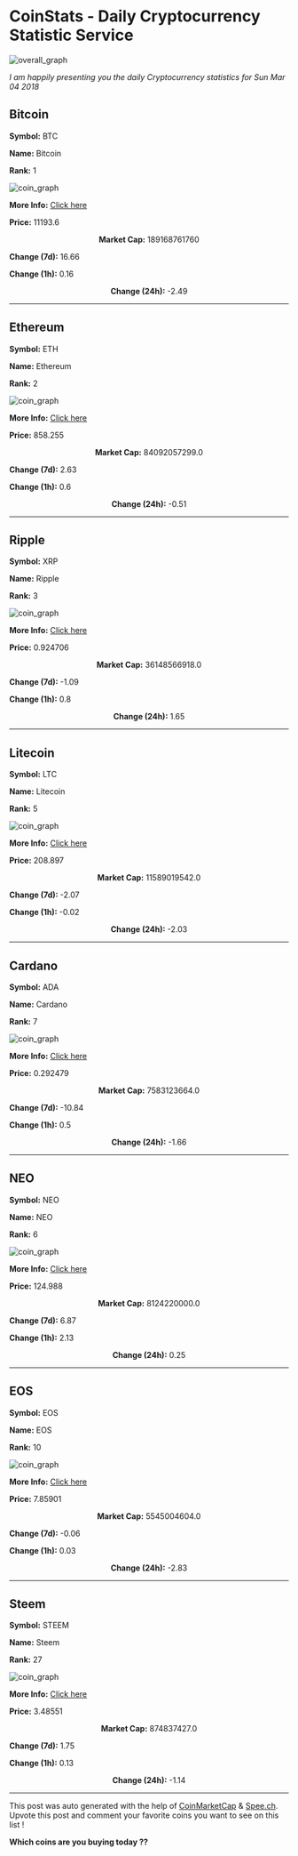 # CoinStats - Daily Cryptocurrency Statistic Service

![overall_graph](https://spee.ch/dc64c31e6a3742b38bf4917b6c8ea30daddde0ad/overall1520179698725.png)

*I am happily presenting you the daily Cryptocurrency statistics for Sun Mar 04 2018*

## Bitcoin

<div class=pull-right>

**Symbol:** BTC
</div>
<div class=pull-left>

**Name:** Bitcoin
</div>
<div>

**Rank:** 1
</div>

![coin_graph](https://spee.ch/1de24a8d080cdb676f1fbacdaffd66fcb872331f/bitcoin1520179698725.png)

<div class=pull-right>

**More Info:** [Click here](https://coinmarketcap.com/currencies/bitcoin)
</div>
<div class=pull-left>

**Price:** 11193.6
</div>
<center>

**Market Cap:** 189168761760
</center>
<div class=pull-right>

**Change (7d):** 16.66
</div>
<div class=pull-left>

**Change (1h):** 0.16
</div>
<center>

**Change (24h):** -2.49
</center>

---
  ## Ethereum

<div class=pull-right>

**Symbol:** ETH
</div>
<div class=pull-left>

**Name:** Ethereum
</div>
<div>

**Rank:** 2
</div>

![coin_graph](https://spee.ch/3a8ba17134280ee303da7465cea29fce500fc599/ethereum1520179698725.png)

<div class=pull-right>

**More Info:** [Click here](https://coinmarketcap.com/currencies/ethereum)
</div>
<div class=pull-left>

**Price:** 858.255
</div>
<center>

**Market Cap:** 84092057299.0
</center>
<div class=pull-right>

**Change (7d):** 2.63
</div>
<div class=pull-left>

**Change (1h):** 0.6
</div>
<center>

**Change (24h):** -0.51
</center>

---
  ## Ripple

<div class=pull-right>

**Symbol:** XRP
</div>
<div class=pull-left>

**Name:** Ripple
</div>
<div>

**Rank:** 3
</div>

![coin_graph](https://spee.ch/bb8438e326873e2803975fa302dbe5297659867e/ripple1520179698725.png)

<div class=pull-right>

**More Info:** [Click here](https://coinmarketcap.com/currencies/ripple)
</div>
<div class=pull-left>

**Price:** 0.924706
</div>
<center>

**Market Cap:** 36148566918.0
</center>
<div class=pull-right>

**Change (7d):** -1.09
</div>
<div class=pull-left>

**Change (1h):** 0.8
</div>
<center>

**Change (24h):** 1.65
</center>

---
  ## Litecoin

<div class=pull-right>

**Symbol:** LTC
</div>
<div class=pull-left>

**Name:** Litecoin
</div>
<div>

**Rank:** 5
</div>

![coin_graph](https://spee.ch/455159c79f246f613a2b25dc5ca35380ed957e5c/litecoin1520179698725.png)

<div class=pull-right>

**More Info:** [Click here](https://coinmarketcap.com/currencies/litecoin)
</div>
<div class=pull-left>

**Price:** 208.897
</div>
<center>

**Market Cap:** 11589019542.0
</center>
<div class=pull-right>

**Change (7d):** -2.07
</div>
<div class=pull-left>

**Change (1h):** -0.02
</div>
<center>

**Change (24h):** -2.03
</center>

---
  ## Cardano

<div class=pull-right>

**Symbol:** ADA
</div>
<div class=pull-left>

**Name:** Cardano
</div>
<div>

**Rank:** 7
</div>

![coin_graph](https://spee.ch/7b79ab7583ca180ed9dae2f508022c5c570fbfc6/cardano1520179698725.png)

<div class=pull-right>

**More Info:** [Click here](https://coinmarketcap.com/currencies/cardano)
</div>
<div class=pull-left>

**Price:** 0.292479
</div>
<center>

**Market Cap:** 7583123664.0
</center>
<div class=pull-right>

**Change (7d):** -10.84
</div>
<div class=pull-left>

**Change (1h):** 0.5
</div>
<center>

**Change (24h):** -1.66
</center>

---
  ## NEO

<div class=pull-right>

**Symbol:** NEO
</div>
<div class=pull-left>

**Name:** NEO
</div>
<div>

**Rank:** 6
</div>

![coin_graph](https://spee.ch/389daccbe5ee31cb4a2dc13f131421e3d6934187/neo1520179698725.png)

<div class=pull-right>

**More Info:** [Click here](https://coinmarketcap.com/currencies/neo)
</div>
<div class=pull-left>

**Price:** 124.988
</div>
<center>

**Market Cap:** 8124220000.0
</center>
<div class=pull-right>

**Change (7d):** 6.87
</div>
<div class=pull-left>

**Change (1h):** 2.13
</div>
<center>

**Change (24h):** 0.25
</center>

---
  ## EOS

<div class=pull-right>

**Symbol:** EOS
</div>
<div class=pull-left>

**Name:** EOS
</div>
<div>

**Rank:** 10
</div>

![coin_graph](https://spee.ch/de62fef5dae2d4cb94adad51e74bcf159e3bc956/eos1520179698725.png)

<div class=pull-right>

**More Info:** [Click here](https://coinmarketcap.com/currencies/eos)
</div>
<div class=pull-left>

**Price:** 7.85901
</div>
<center>

**Market Cap:** 5545004604.0
</center>
<div class=pull-right>

**Change (7d):** -0.06
</div>
<div class=pull-left>

**Change (1h):** 0.03
</div>
<center>

**Change (24h):** -2.83
</center>

---
  ## Steem

<div class=pull-right>

**Symbol:** STEEM
</div>
<div class=pull-left>

**Name:** Steem
</div>
<div>

**Rank:** 27
</div>

![coin_graph](https://spee.ch/8fef0b8f90904dfbeb8e4de4d66713983bc0eec3/steem1520179698725.png)

<div class=pull-right>

**More Info:** [Click here](https://coinmarketcap.com/currencies/steem)
</div>
<div class=pull-left>

**Price:** 3.48551
</div>
<center>

**Market Cap:** 874837427.0
</center>
<div class=pull-right>

**Change (7d):** 1.75
</div>
<div class=pull-left>

**Change (1h):** 0.13
</div>
<center>

**Change (24h):** -1.14
</center>

---
  

This post was auto generated with the help of [CoinMarketCap](https://coinmarketcap.com) & [Spee.ch](https://spee.ch).
Upvote this post and comment your favorite coins you want to see on this list !

**Which coins are you buying today ??**

